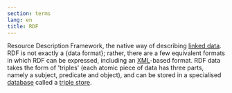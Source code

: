 ```yaml
---
section: terms
lang: en
title: RDF
---
```


Resource Description Framework, the native way of describing [linked data](/glossary/en/terms/linked-data/). RDF is not exactly a {data format}; rather, there are a few equivalent formats in which RDF can be expressed, including an [XML](/glossary/en/terms/xml/)-based format. RDF data takes the form of 'triples' (each atomic piece of data has three parts, namely a subject, predicate and object), and can be stored in a specialised [database](/glossary/en/terms/database/) called a [triple store](/glossary/en/terms/triple-store/).